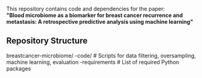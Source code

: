 This repository contains code and dependencies for the paper:  
**"Blood microbiome as a biomarker for breast cancer recurrence and metastasis: A retrospective predictive analysis using machine learning"**

## Repository Structure
breastcancer-microbiome/
-code/ # Scripts for data filtering, oversampling, machine learning, evaluation
-requirements # List of required Python packages
